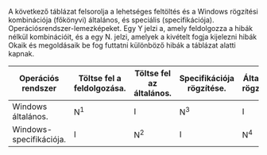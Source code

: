 A következő táblázat felsorolja a lehetséges feltöltés és a Windows rögzítési kombinációja (főkönyvi) általános, és speciális (specifikációja). Operációsrendszer-lemezképeket. Egy Y jelzi a, amely feldolgozza a hibák nélkül kombinációit, és a egy N. jelzi, amelyek a kivételt fogja kijelezni hibák Okaik és megoldásaik be fog futtatni különböző hibák a táblázat alatti kapnak.

| Operációs rendszer | Töltse fel a feldolgozása. | Töltse fel az általános. | Specifikációja rögzítése. | Általános rögzítése. |
| --- | --- | --- | --- | --- |
| Windows általános. |N<sup>1</sup> |I |N<sup>3</sup> |I |
| Windows-specifikációja. |I |N<sup>2</sup> |I |N<sup>4</sup> |

